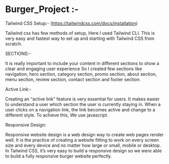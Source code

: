 # Burger_Project :-

Tailwind CSS Setup:- (https://tailwindcss.com/docs/installation)

Tailwind css has few methods of setup, Here I used Tailwind CLI. This is very easy and fastest way to set up and starting with Tailwind CSS from scratch.


SECTIONS:-

It is really important to include your content in different sections to show a clear and engaging user experience 
So I created few sections like navigation, hero section, category section, promo section, about section, menu section, review section, contact section and footer section.


Active Link:- 

Creating an “active link” feature is very essential for users. It makes easier to understand a user which section the user is currently staying in.
When a user clicks on a navigation link, the link becomes active and change to a different style. 
To achieve this, We use javascript.


Responsive Design:

Responsive website design is a web design way to create web pages render well. 
It is the practice of creating a website fitting to work on every screen size and every device and no matter how large or small, mobile or desktop. In Tailwind CSS, 
it’s very easy to build a responsive design so we were able to build a fully responsive burger website perfectly.





